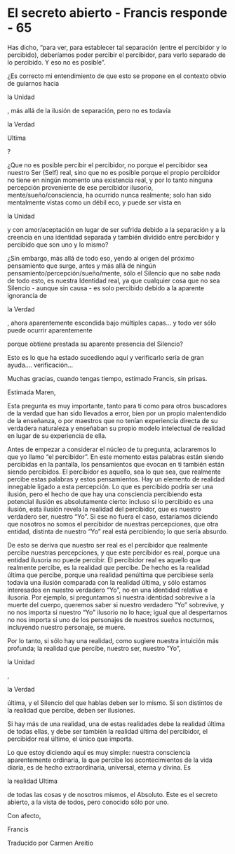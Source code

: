 # El secreto abierto - Francis responde - 65

Has dicho, “para ver, para establecer tal separación (entre el percibidor y lo percibido), deberíamos poder percibir el percibidor, para verlo separado de lo percibido. Y eso no es posible”.

¿Es correcto mi entendimiento de que esto se propone en el contexto obvio de guiarnos hacia

la Unidad

, más allá de la ilusión de separación, pero no es todavía

la Verdad

Ultima

?

¿Que no es posible percibir el percibidor, no porque el percibidor sea nuestro Ser (Self) real, sino que no es posible porque el propio percibidor no tiene en ningún momento una existencia real, y por lo tanto ninguna percepción proveniente de ese percibidor ilusorio, mente/sueño/consciencia, ha ocurrido nunca realmente; solo han sido mentalmente vistas como un débil eco, y puede ser vista en

la Unidad

y con amor/aceptación en lugar de ser sufrida debido a la separación y a la creencia en una identidad separada y también dividido entre percibidor y percibido que son uno y lo mismo?

¿Sin embargo, más allá de todo eso, yendo al origen del próximo pensamiento que surge, antes y más allá de ningún pensamiento/percepción/sueño/mente, sólo el Silencio que no sabe nada de todo esto, es nuestra Identidad real, ya que cualquier cosa que no sea Silencio - aunque sin causa - es solo percibido debido a la aparente ignorancia de

la Verdad

, ahora aparentemente escondida bajo múltiples capas… y todo ver sólo puede ocurrir aparentemente

porque obtiene prestada su aparente presencia del Silencio?

Esto es lo que ha estado sucediendo aquí y verificarlo sería de gran ayuda…. verificación…

Muchas gracias, cuando tengas tiempo, estimado Francis, sin prisas.

Estimada Maren,

Esta pregunta es muy importante, tanto para ti como para otros buscadores de la verdad que han sido llevados a error, bien por un propio malentendido de la enseñanza, o por maestros que no tenían experiencia directa de su verdadera naturaleza y enseñaban su propio modelo intelectual de realidad en lugar de su experiencia de ella.

Antes de empezar a considerar el núcleo de tu pregunta, aclararemos lo que yo llamo “el percibidor”. En este momento estas palabras están siendo percibidas en la pantalla, los pensamientos que evocan en ti también están siendo percibidos. El percibidor es aquello, sea lo que sea, que realmente percibe estas palabras y estos pensamientos. Hay un elemento de realidad innegable ligado a esta percepción. Lo que es percibido podría ser una ilusión, pero el hecho de que hay una consciencia percibiendo esta potencial ilusión es absolutamente cierto: incluso si lo percibido es una ilusión, esta ilusión revela la realidad del percibidor, que es nuestro verdadero ser, nuestro “Yo”. Si ese no fuera el caso, estaríamos diciendo que nosotros no somos el percibidor de nuestras percepciones, que otra entidad, distinta de nuestro “Yo” real está percibiendo; lo que sería absurdo.

De esto se deriva que nuestro ser real es el percibidor que realmente percibe nuestras percepciones, y que este percibidor es real, porque una entidad ilusoria no puede percibir. El percibidor real es aquello que realmente percibe, es la realidad que percibe. De hecho es la realidad última que percibe, porque una realidad penúltima que percibiese sería todavía una ilusión comparada con la realidad última, y sólo estamos interesados en nuestro verdadero “Yo”, no en una identidad relativa e ilusoria. Por ejemplo, si preguntamos si nuestra identidad sobrevive a la muerte del cuerpo, queremos saber si nuestro verdadero ”Yo” sobrevive, y no nos importa si nuestro “Yo” ilusorio no lo hace; igual que al despertarnos no nos importa si uno de los personajes de nuestros sueños nocturnos, incluyendo nuestro personaje, se muere.

Por lo tanto, si sólo hay una realidad, como sugiere nuestra intuición más profunda; la realidad que percibe, nuestro ser, nuestro “Yo”,

la Unidad

,

la Verdad

última, y el Silencio del que hablas deben ser lo mismo. Si son distintos de la realidad que percibe, deben ser ilusiones.

Si hay más de una realidad, una de estas realidades debe la realidad última de todas ellas, y debe ser también la realidad última del percibidor, el percibidor real último, el único que importa.

Lo que estoy diciendo aquí es muy simple: nuestra consciencia aparentemente ordinaria, la que percibe los acontecimientos de la vida diaria, es de hecho extraordinaria, universal, eterna y divina. Es

la realidad Ultima

de todas las cosas y de nosotros mismos, el Absoluto. Este es el secreto abierto, a la vista de todos, pero conocido sólo por uno.

Con afecto,

Francis

Traducido por Carmen Areitio

